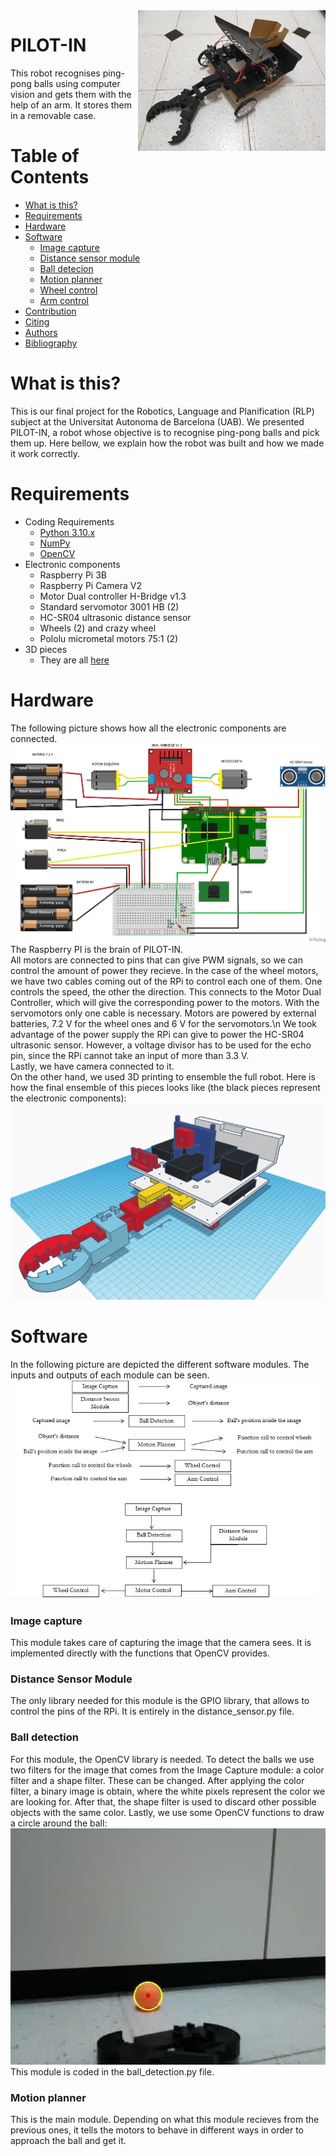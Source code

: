 <img src="https://github.com/JordiGuindo/pilot-in/blob/main/images/PILOT-IN.jpeg" align="right" width="300" alt="header pic"/>

# PILOT-IN
This robot recognises ping-pong balls using computer vision and gets them with the help of an arm. It stores them in a removable case. 

# Table of Contents
   * [What is this?](#what-is-this)
   * [Requirements](#requirements)
   * [Hardware](#hardware)
   * [Software](#software)
   	 * [Image capture](#image-capture)
   	 * [Distance sensor module](#distance-sensor-module)
   	 * [Ball detecion](#ball-detection)
	 * [Motion planner](#motion-planner)
   	 * [Wheel control](#wheel-control)
	 * [Arm control](#arm-control)
   * [Contribution](#contribution)
   * [Citing](#citing)
   * [Authors](#authors)
   * [Bibliography](#biblio)
# What is this?
This is our final project for the Robotics, Language and Planification (RLP) subject at the Universitat Autonoma de Barcelona (UAB). 
We presented PILOT-IN, a robot whose objective is to recognise ping-pong balls and pick them up. Here bellow, we explain how the robot was built and how we made it work correctly.
# Requirements
- Coding Requirements
	- [Python 3.10.x](https://www.python.org/)
	- [NumPy](https://numpy.org/)
	- [OpenCV](https://opencv.org/)
- Electronic components
	- Raspberry Pi 3B
	- Raspberry Pi Camera V2
	- Motor Dual controller H-Bridge v1.3
	- Standard servomotor 3001 HB (2)
	- HC-SR04 ultrasonic distance sensor
	- Wheels (2) and crazy wheel
	- Pololu micrometal motors 75:1 (2)
- 3D pieces
	- They are all [here](https://github.com/JordiGuindo/pilot-in/tree/main/3D)
# Hardware
The following picture shows how all the electronic components are connected. 
<img src="https://github.com/JordiGuindo/pilot-in/blob/main/images/hardware.jpg"/>  
The Raspberry PI is the brain of PILOT-IN.  
All motors are connected to pins that can give PWM signals, so we can control the amount of power
they recieve. In the case of the wheel motors, we have two cables coming out of the RPi to control each one of them. One controls the speed, the other the direction. 
This connects to the Motor Dual Controller, which will give the corresponding power to the motors. 
With the servomotors only one cable is necessary. Motors are powered by external batteries, 7.2 V for the wheel ones and 6 V for the servomotors.\n
We took advantage of the power supply the RPi can give to power the HC-SR04 ultrasonic sensor. However, a voltage divisor has to be used for the echo pin, 
since the RPi cannot take an input of more than 3.3 V.  
Lastly, we have camera connected to it.    
On the other hand, we used 3D printing to ensemble the full robot. Here is how the final ensemble of this pieces looks like (the black pieces represent the electronic components):
<img src="https://github.com/JordiGuindo/pilot-in/blob/main/images/final_ensemble.png"/>  

# Software
In the following picture are depicted the different software modules. The inputs and outputs of each module can be seen.
<img src="https://github.com/JordiGuindo/pilot-in/blob/main/images/software_modules.jpg"/>
### Image capture
This module takes care of capturing the image that the camera sees. It is implemented directly with the functions that OpenCV provides.
### Distance Sensor Module  
The only library needed for this module is the GPIO library, that allows to control the pins of the RPi. It is entirely in the distance_sensor.py file.
### Ball detection
For this module, the OpenCV library is needed. To detect the balls we use two filters for the image that comes from the Image Capture module: a color filter
and a shape filter. These can be changed. After applying the color filter, a binary image is obtain, where the white pixels represent the color we are looking for.
After that, the shape filter is used to discard other possible objects with the same color. Lastly, we use some OpenCV functions to draw a circle around the ball:
<img src="https://github.com/JordiGuindo/pilot-in/blob/main/images/ball_detection.jpg"/>  
This module is coded in the ball_detection.py file. 
### Motion planner
This is the main module. Depending on what this module recieves from the previous ones, it tells the motors to behave in different ways in order to approach the ball
and get it. 

